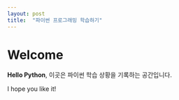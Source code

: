 ```yaml
---
layout: post
title:  "파이썬 프로그래밍 학습하기"
---
```


# Welcome

**Hello Python**, 이곳은 파이썬 학습 상황을 기록하는 공간입니다.

I hope you like it!

